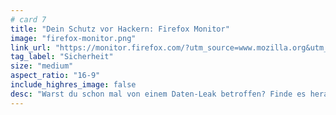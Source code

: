 ```yaml
---
# card 7
title: "Dein Schutz vor Hackern: Firefox Monitor"
image: "firefox-monitor.png"
link_url: "https://monitor.firefox.com/?utm_source=www.mozilla.org&utm_medium=referral&utm_campaign=homepage-de&utm_content=card"
tag_label: "Sicherheit"
size: "medium"
aspect_ratio: "16-9"
include_highres_image: false
desc: "Warst du schon mal von einem Daten-Leak betroffen? Finde es heraus und lasse dich auch in Zukunft warnen."
---
```

